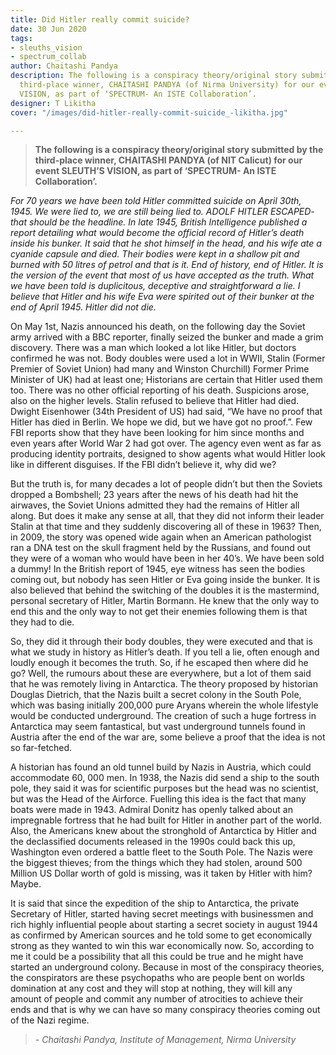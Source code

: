 ```yaml
---
title: Did Hitler really commit suicide?
date: 30 Jun 2020
tags:
- sleuths_vision
- spectrum_collab
author: Chaitashi Pandya
description: The following is a conspiracy theory/original story submitted by the
  third-place winner, CHAITASHI PANDYA (of Nirma University) for our event SLEUTH’S
  VISION, as part of ‘SPECTRUM- An ISTE Collaboration’.
designer: T Likitha
cover: "/images/did-hitler-really-commit-suicide_-likitha.jpg"

---
```

> **The following is a conspiracy theory/original story submitted by the third-place winner, CHAITASHI PANDYA (of NIT Calicut) for our event SLEUTH’S VISION, as part of ‘SPECTRUM- An ISTE Collaboration’.**

_For 70 years we have been told Hitler committed suicide on April 30th, 1945. We were lied to, we are still being lied to. ADOLF HITLER ESCAPED- that should be the headline. In late 1945, British Intelligence published a report detailing what would become the official record of Hitler’s death inside his bunker. It said that he shot himself in the head, and his wife ate a cyanide capsule and died. Their bodies were kept in a shallow pit and burned with 50 litres of petrol and that is it. End of history, end of Hitler. It is the version of the event that most of us have accepted as the truth. What we have been told is duplicitous, deceptive and straightforward a lie. I believe that Hitler and his wife Eva were spirited out of their bunker at the end of April 1945. Hitler did not die._

On May 1st, Nazis announced his death, on the following day the Soviet army arrived with a BBC reporter, finally seized the bunker and made a grim discovery. There was a man which looked a lot like Hitler, but doctors confirmed he was not. Body doubles were used a lot in WWII, Stalin (Former Premier of Soviet Union) had many and Winston Churchill) Former Prime Minister of UK) had at least one; Historians are certain that Hitler used them too. There was no other official reporting of his death. Suspicions arose, also on the higher levels. Stalin refused to believe that Hitler had died. Dwight Eisenhower (34th President of US) had said, “We have no proof that Hitler has died in Berlin. We hope we did, but we have got no proof.”. Few FBI reports show that they have been looking for him since months and even years after World War 2 had got over. The agency even went as far as producing identity portraits, designed to show agents what would Hitler look like in different disguises. If the FBI didn’t believe it, why did we?

But the truth is, for many decades a lot of people didn’t but then the Soviets dropped a Bombshell; 23 years after the news of his death had hit the airwaves, the Soviet Unions admitted they had the remains of Hitler all along. But does it make any sense at all, that they did not inform their leader Stalin at that time and they suddenly discovering all of these in 1963? Then, in 2009, the story was opened wide again when an American pathologist ran a DNA test on the skull fragment held by the Russians, and found out they were of a woman who would have been in her 40’s. We have been sold a dummy! In the British report of 1945, eye witness has seen the bodies coming out, but nobody has seen Hitler or Eva going inside the bunker. It is also believed that behind the switching of the doubles it is the mastermind, personal secretary of Hitler, Martin Bormann. He knew that the only way to end this and the only way to not get their enemies following them is that they had to die.

So, they did it through their body doubles, they were executed and that is what we study in history as Hitler’s death. If you tell a lie, often enough and loudly enough it becomes the truth. So, if he escaped then where did he go? Well, the rumours about these are everywhere, but a lot of them said that he was remotely living in Antarctica. The theory proposed by historian Douglas Dietrich, that the Nazis built a secret colony in the South Pole, which was basing initially 200,000 pure Aryans wherein the whole lifestyle would be conducted underground. The creation of such a huge fortress in Antarctica may seem fantastical, but vast underground tunnels found in Austria after the end of the war are, some believe a proof that the idea is not so far-fetched.

A historian has found an old tunnel build by Nazis in Austria, which could accommodate 60, 000 men. In 1938, the Nazis did send a ship to the south pole, they said it was for scientific purposes but the head was no scientist, but was the Head of the Airforce. Fuelling this idea is the fact that many boats were made in 1943. Admiral Donitz has openly talked about an impregnable fortress that he had built for Hitler in another part of the world. Also, the Americans knew about the stronghold of Antarctica by Hitler and the declassified documents released in the 1990s could back this up, Washington even ordered a battle fleet to the South Pole. The Nazis were the biggest thieves; from the things which they had stolen, around 500 Million US Dollar worth of gold is missing, was it taken by Hitler with him? Maybe.

It is said that since the expedition of the ship to Antarctica, the private Secretary of Hitler, started having secret meetings with businessmen and rich highly influential people about starting a secret society in august 1944 as confirmed by American sources and he told some to get economically strong as they wanted to win this war economically now. So, according to me it could be a possibility that all this could be true and he might have started an underground colony. Because in most of the conspiracy theories, the conspirators are these psychopaths who are people bent on worlds domination at any cost and they will stop at nothing, they will kill any amount of people and commit any number of atrocities to achieve their ends and that is why we can have so many conspiracy theories coming out of the Nazi regime.

> _- Chaitashi Pandya, Institute of Management, Nirma University_
